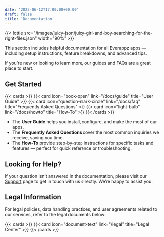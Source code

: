 ```yaml
---
date: '2025-06-12T17:00:00+00:00'
draft: false
title: 'Documentation'
---
```


{{< lottie src="/images/juicy-json/juicy-girl-and-boy-searching-for-the-right-files.json" width="90%" >}}

This section includes helpful documentation for all Everappz apps — including setup instructions, feature breakdowns, and advanced tips.

If you're new or looking to learn more, our guides and FAQs are a great place to start.

## Get Started

{{< cards >}}
  {{< card icon="book-open" link="/docs/guide" title="User Guide" >}}
  {{< card icon="question-mark-circle" link="/docs/faq" title="Frequently Asked Questions" >}}
  {{< card icon="light-bulb" link="/docs/howto" title="How-To" >}}
{{< /cards >}}

- The **User Guide** helps you install, configure, and make the most of our apps.
- The **Frequently Asked Questions** cover the most common inquiries we receive, saving you time.
- The **How-To** provide step-by-step instructions for specific tasks and features — perfect for quick reference or troubleshooting.
  
## Looking for Help?

If your question isn’t answered in the documentation, please visit our [Support](/support) page to get in touch with us directly. We’re happy to assist you.

## Legal Information

For legal policies, data handling practices, and user agreements related to our services, refer to the legal documents below:

{{< cards >}}
  {{< card icon="document-text" link="/legal" title="Legal Center" >}}
{{< /cards >}}